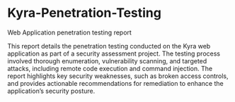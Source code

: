 # Kyra-Penetration-Testing
Web Application penetration testing report

This report details the penetration testing conducted on the Kyra web application as part of a security assessment project. The testing process involved thorough enumeration, vulnerability scanning, and targeted attacks, including remote code execution and command injection. The report highlights key security weaknesses, such as broken access controls, and provides actionable recommendations for remediation to enhance the application’s security posture.
